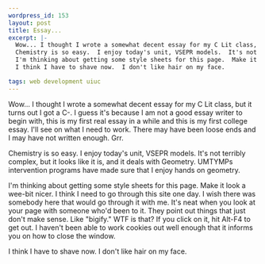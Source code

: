 ```yaml
--- 
wordpress_id: 153
layout: post
title: Essay...
excerpt: |-
  Wow... I thought I wrote a somewhat decent essay for my C Lit class, but it turns out I got a C-.  I guess it's because I am not a good essay writer to begin with, this is my first real essay in a while and this is my first college essay.  I'll see on what I need to work.  There may have been loose ends and I may have not written enough.  Grr.<p>
  Chemistry is so easy.  I enjoy today's unit, VSEPR models.  It's not terribly complex, but it looks like it is, and it deals with Geometry.  UMTYMPs intervention programs have made sure that I enjoy hands on geometry.<p>
  I'm thinking about getting some style sheets for this page.  Make it look a wee-bit nicer.  I think I need to go through this site one day.  I wish there was somebody here that would go through it with me.  It's neat when you look at your page with someone who'd been to it.  They point out things that just don't make sense.  Like "bigify."  WTF is that?  If you click on it, hit Alt-F4 to get out.  I haven't been able to work cookies out well enough that it informs you on how to close the window.<p>
  I think I have to shave now.  I don't like hair on my face.

tags: web development uiuc
---
```


Wow... I thought I wrote a somewhat decent essay for my C Lit class, but it turns out I got a C-.  I guess it's because I am not a good essay writer to begin with, this is my first real essay in a while and this is my first college essay.  I'll see on what I need to work.  There may have been loose ends and I may have not written enough.  Grr.<p>
Chemistry is so easy.  I enjoy today's unit, VSEPR models.  It's not terribly complex, but it looks like it is, and it deals with Geometry.  UMTYMPs intervention programs have made sure that I enjoy hands on geometry.<p>
I'm thinking about getting some style sheets for this page.  Make it look a wee-bit nicer.  I think I need to go through this site one day.  I wish there was somebody here that would go through it with me.  It's neat when you look at your page with someone who'd been to it.  They point out things that just don't make sense.  Like "bigify."  WTF is that?  If you click on it, hit Alt-F4 to get out.  I haven't been able to work cookies out well enough that it informs you on how to close the window.<p>
I think I have to shave now.  I don't like hair on my face.
